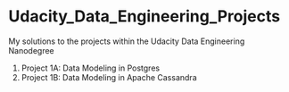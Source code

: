 # Udacity_Data_Engineering_Projects
My solutions to the projects within the Udacity Data Engineering Nanodegree

1. Project 1A: Data Modeling in Postgres
2. Project 1B: Data Modeling in Apache Cassandra
